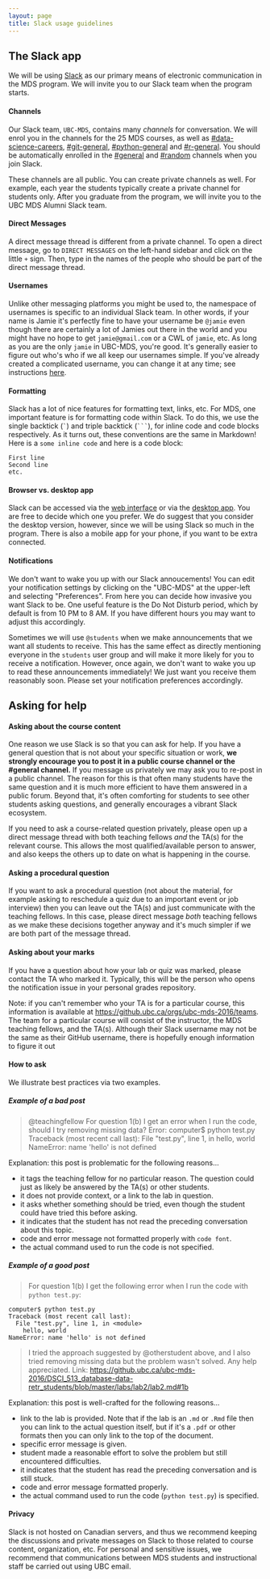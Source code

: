 ```yaml
---
layout: page
title: Slack usage guidelines
---
```


## The Slack app

We will be using [Slack](www.slack.com) as our primary means of electronic communication in the MDS program. We will invite you to our Slack team when the program starts.

#### Channels

Our Slack team, `UBC-MDS`, contains many _channels_ for conversation. We will enrol you in the channels for the 25 MDS courses, as well as [#data-science-careers](https://ubc-mds.slack.com/messages/data-science-careers/details/), [#git-general](https://ubc-mds.slack.com/messages/git-general/details/), [#python-general](https://ubc-mds.slack.com/messages/python-general/details/) and [#r-general](https://ubc-mds.slack.com/messages/r-general/details/). You should be automatically enrolled in the [#general](https://ubc-mds.slack.com/messages/general/details/) and [#random](https://ubc-mds.slack.com/messages/random/details/) channels when you join Slack.

These channels are all public. You can create private channels as well. For example, each year the students
typically create a private channel for students only. After you graduate from the program, we will invite you to the UBC MDS Alumni Slack team.

#### Direct Messages

A direct message thread is different from a private channel. To open a direct message, go to `DIRECT MESSAGES` on the left-hand sidebar and click on the little `+` sign. Then, type in the names of the people who should be part of the direct message thread.

#### Usernames

Unlike other messaging platforms you might be used to, the namespace of usernames is specific to an individual Slack team. In other
words, if your name is Jamie it's perfectly fine to have your username be `@jamie` even though there are certainly a lot of Jamies out
there in the world and you might have no hope to get `jamie@gmail.com` or a CWL of `jamie`, etc. As long as you are the only `jamie` in UBC-MDS, you're good. It's generally easier to figure out who's who
if we all keep our usernames simple. If you've already created a complicated username, you can change it at any time; see instructions [here](https://get.slack.help/hc/en-us/articles/216360827-Change-your-username).

#### Formatting

Slack has a lot of nice features for formatting text, links, etc. For MDS, one important feature is for formatting code within Slack.
To do this, we use the single backtick (`` ` ``) and triple backtick (```` ``` ````), for inline code and code blocks respectively. As it
turns out, these conventions are the same in Markdown! Here is a `some inline code` and here is a code block:

```
First line
Second line
etc.
```

#### Browser vs. desktop app
Slack can be accessed via the [web interface](https://ubc-mds.slack.com) or via the [desktop app](https://slack.com/downloads/). You are free to decide which one you prefer. We do suggest that you consider the desktop version, however, since we will be using Slack so much in the program. There is also a mobile app for your phone, if you want to be extra connected.

#### Notifications
We don't want to wake you up with our Slack annoucements! You can edit your notification settings by clicking on the "UBC-MDS" at the upper-left and selecting "Preferences". From here you can decide how invasive you want Slack to be. One useful feature is the Do Not Disturb period, which by default is from 10 PM to 8 AM. If you have different hours you may want to adjust this accordingly.

Sometimes we will use `@students` when we make announcements that we want all students to receive. This has the same effect as directly mentioning everyone in the `students` user group and will make it more likely for you to receive a notification. However, once again, we don't want to wake you up to read these announcements immediately! We just want you receive them reasonably soon. Please set your notification preferences accordingly.

## Asking for help

#### Asking about the course content

One reason we use Slack is so that you can ask for help. If you have a general question that is not about your specific situation or work, **we strongly encourage you to post it in a public course channel or the #general channel.** If you message us privately we may ask you to re-post in a public channel.
The reason for this is that often many students have the same question and it is much more efficient to have them answered in a public forum. Beyond that, it's often comforting for students to see other students asking questions,
and generally encourages a vibrant Slack ecosystem.

If you need to ask a course-related question privately, please open up a direct message thread with both teaching fellows _and_ the TA(s) for the relevant course. This allows the most qualified/available person to answer, and also
keeps the others up to date on what is happening in the course.

#### Asking a procedural question

If you want to ask a procedural question (not about the material, for example asking to reschedule a quiz due to an important event or job interview) then you can leave out the TA(s) and just communicate with the teaching fellows. In this case, please direct message _both_ teaching fellows as we make these decisions together anyway and it's much simpler if we are both part of the message thread.

#### Asking about your marks

If you have a question about how your lab or quiz was marked, please contact the TA who marked it. Typically, this will be the person who opens the notification issue in your personal grades repository.

Note: if you can't remember who your TA is for a particular course, this information is available at https://github.ubc.ca/orgs/ubc-mds-2016/teams. The team for a particular course will consist of the instructor, the MDS teaching fellows, and the TA(s). Although their Slack username may not be the same as their GitHub username, there is hopefully enough information to figure it out

#### How to ask

We illustrate best practices via two examples.

##### Example of a bad post

> @teachingfellow For question 1(b) I get an error when I run the code, should I try removing missing data? Error: computer$ python test.py
Traceback (most recent call last):
  File "test.py", line 1, in <module>
    hello, world
NameError: name 'hello' is not defined

Explanation: this post is problematic for the following reasons...

- it tags the teaching fellow for no particular reason. The question could just as likely be answered by the TA(s) or other students.
- it does not provide context, or a link to the lab in question.
- it asks whether something should be tried, even though the student could have tried this before asking.
- it indicates that the student has not read the preceding conversation about this topic.
- code and error message not formatted properly with `code font`.
- the actual command used to run the code is not specified.

##### Example of a good post

> For question 1(b) I get the following error when I run the code with `python test.py`:
```
computer$ python test.py
Traceback (most recent call last):
  File "test.py", line 1, in <module>
    hello, world
NameError: name 'hello' is not defined
```
> I tried the approach suggested by @otherstudent above, and I also tried removing missing data but the problem wasn't solved. Any help appreciated. Link: https://github.ubc.ca/ubc-mds-2016/DSCI_513_database-data-retr_students/blob/master/labs/lab2/lab2.md#1b

Explanation: this post is well-crafted for the following reasons...

- link to the lab is provided. Note that if the lab is an `.md` or `.Rmd` file then you can link to the actual question itself, but if it's a `.pdf` or other formats then you can only link to the top of the document.
- specific error message is given.
- student made a reasonable effort to solve the problem but still encountered difficulties.
- it indicates that the student has read the preceding conversation and is still stuck.
- code and error message formatted properly.
- the actual command used to run the code (`python test.py`) is specified.

#### Privacy

Slack is not hosted on Canadian servers, and thus we recommend keeping the discussions and private messages on Slack to those related to course content, organization, etc. For personal and sensitive issues, we recommend that communications between MDS students and instructional staff be carried out using UBC email.
